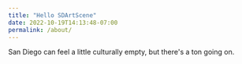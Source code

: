 ```yaml
---
title: "Hello SDArtScene"
date: 2022-10-19T14:13:48-07:00
permalink: /about/
---
```


San Diego can feel a little culturally empty, but there's a ton going on.

